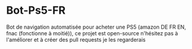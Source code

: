 # Bot-Ps5-FR
Bot de navigation automatisée pour acheter une PS5 (amazon DE FR EN, fnac (fonctionne à moitié)), ce projet est open-source n'hésitez pas à l'améliorer et à créer des pull requests je les regarderais
